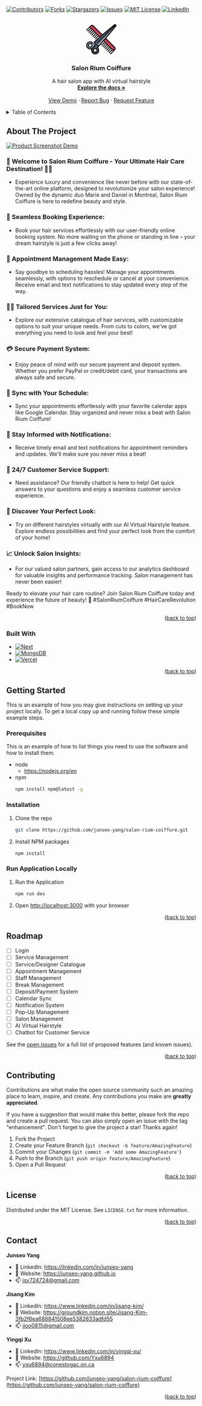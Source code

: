 <a name="readme-top"></a>

<!-- PROJECT SHIELDS -->
<!--
*** I'm using markdown "reference style" links for readability.
*** Reference links are enclosed in brackets [ ] instead of parentheses ( ).
*** See the bottom of this document for the declaration of the reference variables
*** for contributors-url, forks-url, etc. This is an optional, concise syntax you may use.
*** https://www.markdownguide.org/basic-syntax/#reference-style-links
-->
[![Contributors][contributors-shield]][contributors-url]
[![Forks][forks-shield]][forks-url]
[![Stargazers][stars-shield]][stars-url]
[![Issues][issues-shield]][issues-url]
[![MIT License][license-shield]][license-url]
[![LinkedIn][linkedin-shield]][linkedin-url]


<!-- PROJECT LOGO -->
<br />
<div align="center">
  <a href="https://github.com/junseo-yang/salon-rium-coiffure">
    <img src="./docs/logo.png" alt="Logo" width="80" height="80">
  </a>

<h3 align="center">Salon Rium Coiffure</h3>

  <p align="center">
    A hair salon app with AI virtual hairstyle 
    <br />
    <a href="https://github.com/junseo-yang/salon-rium-coiffure"><strong>Explore the docs »</strong></a>
    <br />
    <br />
    <a href="https://salon-rium-coiffure.vercel.app/">View Demo</a>
    ·
    <a href="https://github.com/junseo-yang/salon-rium-coiffure/issues">Report Bug</a>
    ·
    <a href="https://github.com/junseo-yang/salon-rium-coiffure/issues">Request Feature</a>
  </p>
</div>



<!-- TABLE OF CONTENTS -->
<details>
  <summary>Table of Contents</summary>
  <ol>
    <li>
      <a href="#about-the-project">About The Project</a>
      <ul>
        <li><a href="#built-with">Built With</a></li>
      </ul>
    </li>
    <li>
      <a href="#getting-started">Getting Started</a>
      <ul>
        <li><a href="#prerequisites">Prerequisites</a></li>
        <li><a href="#installation">Installation</a></li>
      </ul>
    </li>
    <li><a href="#usage">Usage</a></li>
    <li><a href="#roadmap">Roadmap</a></li>
    <li><a href="#contributing">Contributing</a></li>
    <li><a href="#license">License</a></li>
    <li><a href="#contact">Contact</a></li>
    <li><a href="#acknowledgments">Acknowledgments</a></li>
  </ol>
</details>



<!-- ABOUT THE PROJECT -->
## About The Project
[![Product Screenshot Demo][product-screenshot-demo]](https://github.com/junseo-yang/salon-rium-coiffure)

### 🌟 Welcome to Salon Rium Coiffure - Your Ultimate Hair Care Destination! 💇‍♀️
- Experience luxury and convenience like never before with our state-of-the-art online platform, designed to revolutionize your salon experience! Owned by the dynamic duo Marie and Daniel in Montreal, Salon Rium Coiffure is here to redefine beauty and style.

### 📱 Seamless Booking Experience:
- Book your hair services effortlessly with our user-friendly online booking system. No more waiting on the phone or standing in line – your dream hairstyle is just a few clicks away!

### 📅 Appointment Management Made Easy:
- Say goodbye to scheduling hassles! Manage your appointments seamlessly, with options to reschedule or cancel at your convenience. Receive email and text notifications to stay updated every step of the way.

### 💇‍♂️ Tailored Services Just for You:
- Explore our extensive catalogue of hair services, with customizable options to suit your unique needs. From cuts to colors, we've got everything you need to look and feel your best!

### 💳 Secure Payment System:
- Enjoy peace of mind with our secure payment and deposit system. Whether you prefer PayPal or credit/debit card, your transactions are always safe and secure.

### 📅 Sync with Your Schedule:
- Sync your appointments effortlessly with your favorite calendar apps like Google Calendar. Stay organized and never miss a beat with Salon Rium Coiffure!

### 💌 Stay Informed with Notifications:
- Receive timely email and text notifications for appointment reminders and updates. We'll make sure you never miss a beat!

### 💬 24/7 Customer Service Support:
- Need assistance? Our friendly chatbot is here to help! Get quick answers to your questions and enjoy a seamless customer service experience.

### 💫 Discover Your Perfect Look:
- Try on different hairstyles virtually with our AI Virtual Hairstyle feature. Explore endless possibilities and find your perfect look from the comfort of your home!

### 📈 Unlock Salon Insights:
- For our valued salon partners, gain access to our analytics dashboard for valuable insights and performance tracking. Salon management has never been easier!

Ready to elevate your hair care routine? Join Salon Rium Coiffure today and experience the future of beauty! 💖 #SalonRiumCoiffure #HairCareRevolution #BookNow

<p align="right">(<a href="#readme-top">back to top</a>)</p>


### Built With
* [![Next][Next.js]][Next-url]
* [![MongoDB][MongoDB]][MongoDB-url]
* [![Vercel][Vercel]][Vercel-url]


<p align="right">(<a href="#readme-top">back to top</a>)</p>



<!-- GETTING STARTED -->
## Getting Started

This is an example of how you may give instructions on setting up your project locally.
To get a local copy up and running follow these simple example steps.

### Prerequisites

This is an example of how to list things you need to use the software and how to install them.
* node
    * https://nodejs.org/en
* npm
  ```sh
  npm install npm@latest -g
  ```

### Installation

1. Clone the repo
   ```sh
   git clone https://github.com/junseo-yang/salon-rium-coiffure.git
   ```
2. Install NPM packages
   ```sh
   npm install
   ```

### Run Application Locally
1. Run the Application
    ```sh
    npm run dev
    ```
2. Open [http://localhost:3000](http://localhost:3000) with your browser

<p align="right">(<a href="#readme-top">back to top</a>)</p>


<!-- ROADMAP -->
## Roadmap

- [ ] Login
- [ ] Service Management
- [ ] Service/Designer Catalogue
- [ ] Appointment Management
- [ ] Staff Management
- [ ] Break Management
- [ ] Deposit/Payment System
- [ ] Calendar Sync
- [ ] Notification System
- [ ] Pop-Up Management
- [ ] Salon Management
- [ ] AI Virtual Hairstyle
- [ ] Chatbot for Customer Service

See the [open issues](https://github.com/junseo-yang/salon-rium-coiffure/issues) for a full list of proposed features (and known issues).

<p align="right">(<a href="#readme-top">back to top</a>)</p>



<!-- CONTRIBUTING -->
## Contributing

Contributions are what make the open source community such an amazing place to learn, inspire, and create. Any contributions you make are **greatly appreciated**.

If you have a suggestion that would make this better, please fork the repo and create a pull request. You can also simply open an issue with the tag "enhancement".
Don't forget to give the project a star! Thanks again!

1. Fork the Project
2. Create your Feature Branch (`git checkout -b feature/AmazingFeature`)
3. Commit your Changes (`git commit -m 'Add some AmazingFeature'`)
4. Push to the Branch (`git push origin feature/AmazingFeature`)
5. Open a Pull Request

<p align="right">(<a href="#readme-top">back to top</a>)</p>



<!-- LICENSE -->
## License

Distributed under the MIT License. See `LICENSE.txt` for more information.

<p align="right">(<a href="#readme-top">back to top</a>)</p>



<!-- CONTACT -->
## Contact

**Junseo Yang**
- :briefcase: LinkedIn: https://linkedin.com/in/junseo-yang
- :school_satchel: Website: https://junseo-yang.github.io
- :mailbox: jsy724724@gmail.com

**Jisang Kim**
- :briefcase: LinkedIn: https://www.linkedin.com/in/jisang-kim/
- :school_satchel: Website: https://groundkim.notion.site/Jisang-Kim-3fb2f6ea688841508ee5382633adfd55
- :mailbox: jjoo0815@gmail.com

**Yingqi Xu**
- :briefcase: LinkedIn: https://www.linkedin.com/in/yingqi-xu/
- :school_satchel: Website: https://github.com/Yxu6894
- :mailbox: yxu6894@conestogac.on.ca

Project Link: [https://github.com/junseo-yang/salon-rium-coiffure](https://github.com/junseo-yang/salon-rium-coiffure)

<p align="right">(<a href="#readme-top">back to top</a>)</p>


<!-- MARKDOWN LINKS & IMAGES -->
<!-- https://www.markdownguide.org/basic-syntax/#reference-style-links -->
[contributors-shield]: https://img.shields.io/github/contributors/junseo-yang/salon-rium-coiffure.svg?style=for-the-badge
[contributors-url]: https://github.com/junseo-yang/salon-rium-coiffure/graphs/contributors
[forks-shield]: https://img.shields.io/github/forks/junseo-yang/salon-rium-coiffure.svg?style=for-the-badge
[forks-url]: https://github.com/junseo-yang/salon-rium-coiffure/network/members
[stars-shield]: https://img.shields.io/github/stars/junseo-yang/salon-rium-coiffure.svg?style=for-the-badge
[stars-url]: https://github.com/junseo-yang/salon-rium-coiffure/stargazers
[issues-shield]: https://img.shields.io/github/issues/junseo-yang/salon-rium-coiffure.svg?style=for-the-badge
[issues-url]: https://github.com/junseo-yang/salon-rium-coiffure/issues
[license-shield]: https://img.shields.io/github/license/junseo-yang/salon-rium-coiffure.svg?style=for-the-badge
[license-url]: https://github.com/junseo-yang/salon-rium-coiffure/blob/master/LICENSE.txt
[linkedin-shield]: https://img.shields.io/badge/-LinkedIn-black.svg?style=for-the-badge&logo=linkedin&colorB=555
[linkedin-url]: https://linkedin.com/in/junseo-yang
[Next.js]: https://img.shields.io/badge/next.js-000000?style=for-the-badge&logo=nextdotjs&logoColor=white
[Next-url]: https://nextjs.org/
[MongoDB]: https://img.shields.io/badge/MongoDB-%234ea94b.svg?style=for-the-badge&logo=mongodb&logoColor=white
[MongoDB-url]: https://www.mongodb.com/
[Vercel]: https://img.shields.io/badge/vercel-%23000000.svg?style=for-the-badge&logo=vercel&logoColor=white
[Vercel-url]: https://vercel.com/
[product-screenshot-demo]: docs/images/template-showcase.gif